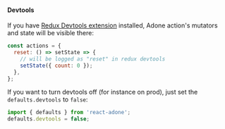 #### Devtools

If you have [Redux Devtools extension](https://github.com/zalmoxisus/redux-devtools-extension) installed, Adone action's mutators and state will be visible there:

```js
const actions = {
  reset: () => setState => {
    // will be logged as "reset" in redux devtools
    setState({ count: 0 });
  },
};
```

If you want to turn devtools off (for instance on prod), just set the `defaults.devtools` to `false`:

```js
import { defaults } from 'react-adone';
defaults.devtools = false;
```
